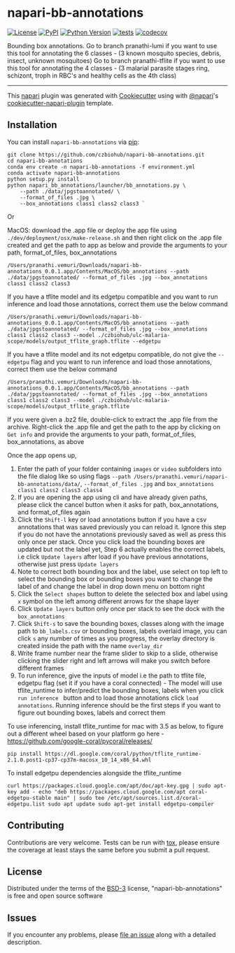 # napari-bb-annotations

[![License](https://img.shields.io/pypi/l/napari-bb-annotations.svg?color=green)](https://github.com/pranathivemuri/napari-bb-annotations/raw/master/LICENSE)
[![PyPI](https://img.shields.io/pypi/v/napari-bb-annotations.svg?color=green)](https://pypi.org/project/napari-bb-annotations)
[![Python Version](https://img.shields.io/pypi/pyversions/napari-bb-annotations.svg?color=green)](https://python.org)
[![tests](https://github.com/pranathivemuri/napari-bb-annotations/workflows/tests/badge.svg)](https://github.com/pranathivemuri/napari-bb-annotations/actions)
[![codecov](https://codecov.io/gh/pranathivemuri/napari-bb-annotations/branch/master/graph/badge.svg)](https://codecov.io/gh/pranathivemuri/napari-bb-annotations)

Bounding box annotations.
Go to branch pranathi-lumi if you want to use this tool for annotating the 6 classes - (3 known mosquito species, debris, insect, unknown mosquitoes)
Go to branch pranathi-tflite if you want to use this tool for annotating the 4 classes - (3 malarial parasite stages ring, schizont, troph in RBC's and healthy cells as the 4th class)

----------------------------------

This [napari] plugin was generated with [Cookiecutter] using with [@napari]'s [cookiecutter-napari-plugin] template.

<!--
Don't miss the full getting started guide to set up your new package:
https://github.com/napari/cookiecutter-napari-plugin#getting-started

and review the napari docs for plugin developers:
https://napari.org/docs/plugins/index.html
-->

## Installation

You can install `napari-bb-annotations` via [pip]:

    git clone https://github.com/czbiohub/napari-bb-annotations.git
    cd napari-bb-annotations
    conda env create -n napari-bb-annotations -f environment.yml
    conda activate napari-bb-annotations
    python setup.py install
    python napari_bb_annotations/launcher/bb_annotations.py \
        --path ./data/jpgstoannotated/ \
		--format_of_files .jpg \
		--box_annotations class1 class2 class3 `

Or

MacOS: download the .app file or deploy the app file using `./dev/deployment/osx/make-release.sh` and then right click on the .app file created and get the path to app as below and provide the arguments to your path, format_of_files, box_annotations

`/Users/pranathi.vemuri/Downloads/napari-bb-annotations_0.0.1.app/Contents/MacOS/bb_annotations --path ./data/jpgstoannotated/ --format_of_files .jpg --box_annotations class1 class2 class3 `

If you have a tflite model and its edgetpu compatible and you want to run inference and load those annotations, correct them use the below command

`/Users/pranathi.vemuri/Downloads/napari-bb-annotations_0.0.1.app/Contents/MacOS/bb_annotations --path ./data/jpgstoannotated/ --format_of_files .jpg --box_annotations class1 class2 class3 --model ./czbiohub/ulc-malaria-scope/models/output_tflite_graph.tflite --edgetpu`

If you have a tflite model and its not edgetpu compatible, do not give the `--edgetpu` flag and you want to run inference and load those annotations, correct them use the below command

`/Users/pranathi.vemuri/Downloads/napari-bb-annotations_0.0.1.app/Contents/MacOS/bb_annotations --path ./data/jpgstoannotated/ --format_of_files .jpg --box_annotations class1 class2 class3 --model ./czbiohub/ulc-malaria-scope/models/output_tflite_graph.tflite`

If you were given a .bz2 file, double-click to extract the .app file from the archive. Right-click the .app file and get the path to the app by clicking on `Get info` and provide the arguments to your path, format_of_files, box_annotations, as above


Once the app opens up, 
1. Enter the path of your folder containing `images` or `video` subfolders into the file dialog like so using flags `--path /Users/pranathi.vemuri/napari-bb-annotations/data/`, `--format_of_files .jpg` and `box_annotations class1 class2 class3 class4 `
2. If you are opening the app using cli and have already given paths, please click the cancel button when it asks for path, box_annotations, and format_of_files again
3. Click the `Shift-l` key or load annotations button if you have a csv annotations that was saved previously you can reload it. Ignore this step if you do not have the annotations previously saved as well as press this only once per stack. Once you click load the bounding boxes are updated but not the label yet, Step 6 actually enables the correct labels, i.e click `Update layers` after load if you have previous annotations, otherwise just press `Update layers`
4. Note to correct both bounding box and the label, use select on top left  to select the bounding box or bounding boxes you want to change the label of and change the label in drop down menu on bottom right
5. Click the `Select shapes` button to delete the selected box and label using `x` symbol on the left among different arrows for the shape layer
6. Click `Update layers` button only once per stack to see the dock with the `box_annotations` 
7. Click `Shift-s` to save the bounding boxes, classes along with the image path to `bb_labels.csv` or bounding boxes, labels overlaid image, you can click `s` any number of times as you progress, the overlay directory is created inside the path with the name `overlay_dir`
8. Write frame number near the frame slider to skip to a slide, otherwise clicking the slider right and left arrows will make you switch before different frames
9. To run inference, give the inputs of model i.e the path to tflite file, edgetpu flag (set it if you have a coral connected) - The model will use tflite_runtime to infer/predict the bounding boxes, labels when you click `run inference ` button and to load those annotations click `load annotations`. Running inference should be the first steps if you want to figure out bounding boxes, labels and correct them

To use inferencing, install tflite_runtime for mac with 3.5 as below, to figure out a different wheel based on your platform go here - https://github.com/google-coral/pycoral/releases/

`pip install https://dl.google.com/coral/python/tflite_runtime-2.1.0.post1-cp37-cp37m-macosx_10_14_x86_64.whl`

To install edgetpu dependencies alongside the tflite_runtime

`curl https://packages.cloud.google.com/apt/doc/apt-key.gpg | sudo apt-key add -
echo "deb https://packages.cloud.google.com/apt coral-edgetpu-stable main" | sudo tee /etc/apt/sources.list.d/coral-edgetpu.list
sudo apt update
sudo apt-get install edgetpu-compiler`



## Contributing

Contributions are very welcome. Tests can be run with [tox], please ensure
the coverage at least stays the same before you submit a pull request.

## License

Distributed under the terms of the [BSD-3] license,
"napari-bb-annotations" is free and open source software

## Issues

If you encounter any problems, please [file an issue] along with a detailed description.

[napari]: https://github.com/napari/napari
[Cookiecutter]: https://github.com/audreyr/cookiecutter
[@napari]: https://github.com/napari
[MIT]: http://opensource.org/licenses/MIT
[BSD-3]: http://opensource.org/licenses/BSD-3-Clause
[GNU GPL v3.0]: http://www.gnu.org/licenses/gpl-3.0.txt
[GNU LGPL v3.0]: http://www.gnu.org/licenses/lgpl-3.0.txt
[Apache Software License 2.0]: http://www.apache.org/licenses/LICENSE-2.0
[Mozilla Public License 2.0]: https://www.mozilla.org/media/MPL/2.0/index.txt
[cookiecutter-napari-plugin]: https://github.com/napari/cookiecutter-napari-plugin
[file an issue]: https://github.com/pranathivemuri/napari-bb-annotations/issues
[napari]: https://github.com/napari/napari
[tox]: https://tox.readthedocs.io/en/latest/
[pip]: https://pypi.org/project/pip/
[PyPI]: https://pypi.org/
